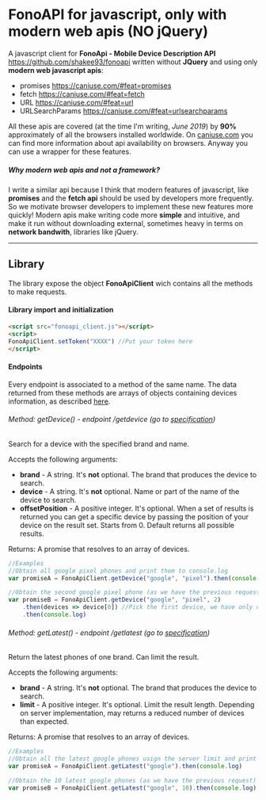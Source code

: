 # FonoAPI for javascript, only with modern web apis (NO jQuery)
A javascript client for **FonoApi - Mobile Device Description API** https://github.com/shakee93/fonoapi written without **JQuery**  and using only **modern web javascript apis**:

- promises https://caniuse.com/#feat=promises
- fetch https://caniuse.com/#feat=fetch
- URL https://caniuse.com/#feat=url
- URLSearchParams https://caniuse.com/#feat=urlsearchparams

All these apis are covered (at the time I'm writing, *June 2019*) by **90%** approximately of all the browsers installed worldwide. On [caniuse.com](https://caniuse.com/) you can find more information about api availability on browsers. Anyway you can use a wrapper for these features.

##### Why modern web apis and not a framework?

I write a similar api because I think that modern features of javascript, like **promises** and the **fetch api** should be used by developers more frequently. So we motivate browser developers to implement these new features more quickly! Modern apis make writing code more **simple** and intuitive, and make it run without downloading external, sometimes heavy in terms on **network bandwith**, libraries like jQuery. 

------

## Library

The library expose the object **FonoApiClient** wich contains all the methods to make requests.

#### Library import and initialization

```html
<script src="fonoapi_client.js"></script>
<script>
FonoApiClient.setToken("XXXX") //Put your token here
</script>
```

#### Endpoints

Every endpoint is associated to a method of the same name. The data returned from these methods are arrays of objects containing devices information, as described [here](https://github.com/shakee93/fonoapi/blob/master/resultset.md).

###### Method: getDevice() - endpoint /getdevice (go to [specification](https://github.com/shakee93/fonoapi#method--getdevice-httpsfonoapifreshpixlcomv1getdevice))

Search for a device with the specified brand and name.

Accepts the following arguments:

- **brand** - A string. It's **not** optional. The brand that produces the device to search.
- **device** - A string. It's **not** optional. Name or part of the name of the device to search.
- **offsetPosition** - A positive integer. It's optional. When a set of results is returned you can get a specific device by passing the position of your device on the result set. Starts from 0. Default returns all possible results.

Returns: A promise that resolves to an array of devices.

```javascript
//Examples
//Obtain all google pixel phones and print them to console.log
var promiseA = FonoApiClient.getDevice("google", "pixel").then(console.log)

//Obtain the second google pixel phone (as we have the previous request) and print it to console.log
var promiseB = FonoApiClient.getDevice("google", "pixel", 2)
	.then(devices => device[0]) //Pick the first device, we have only one
	.then(console.log)
```

###### Method: getLatest() - endpoint /getlatest (go to [specification](https://github.com/shakee93/fonoapi#method--getlatest-httpsfonoapifreshpixlcomv1getlatest))

Return the latest phones of one brand. Can limit the result.

Accepts the following arguments:

- **brand** - A string. It's **not** optional. The brand that produces the device to search.
- **limit** - A positive integer. It's optional. Limit the result length. Depending on server implementation, may returns a reduced number of devices than expected.

Returns: A promise that resolves to an array of devices.

```javascript
//Examples
//Obtain all the latest google phones usign the server limit and print them to console.log
var promiseA = FonoApiClient.getLatest("google").then(console.log)

//Obtain the 10 latest google phones (as we have the previous request) and print them to console.log
var promiseB = FonoApiClient.getLatest("google", 10).then(console.log)

```

